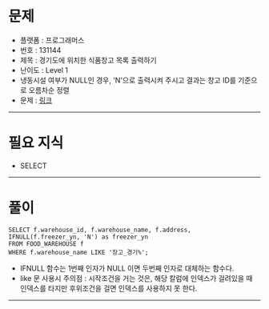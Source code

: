 # 문제
- 플랫폼 : 프로그래머스
- 번호 : 131144
- 제목 : 경기도에 위치한 식품창고 목록 출력하기
- 난이도 : Level 1
- 냉동시설 여부가 NULL인 경우, 'N'으로 출력시켜 주시고 결과는 창고 ID를 기준으로 오름차순 정렬
- 문제 : <a href="https://school.programmers.co.kr/learn/courses/30/lessons/131144" target="_blank">링크</a>

---

# 필요 지식
- SELECT

---

# 풀이
```mysql
SELECT f.warehouse_id, f.warehouse_name, f.address, IFNULL(f.freezer_yn, 'N') as freezer_yn
FROM FOOD_WAREHOUSE f
WHERE f.warehouse_name LIKE '창고_경기%';
```
- IFNULL 함수는 1번째 인자가 NULL 이면 두번째 인자로 대체하는 함수다.
- like 문 사용시 주의점 : 시작조건을 거는 것은, 해당 칼럼에 인덱스가 걸려있을 때 인덱스를 타지만 후위조건을 걸면 인덱스를 사용하지 못 한다.

---

